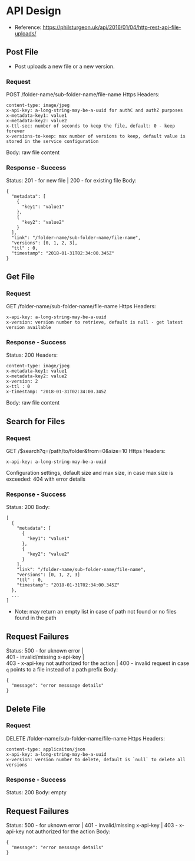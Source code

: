 # API Design

* Reference: https://philsturgeon.uk/api/2016/01/04/http-rest-api-file-uploads/

## Post File

* Post uploads a new file or a new version.

### Request
POST /folder-name/sub-folder-name/file-name
Https Headers:
```
content-type: image/jpeg
x-api-key: a-long-string-may-be-a-uuid for authC and authZ purposes
x-metadata-key1: value1
x-metadata-key2: value2
x-ttl-sec: number of seconds to keep the file, default: 0 - keep forever
x-versions-to-keep: max number of versions to keep, default value is stored in the service configuration 
```
Body: raw file content

### Response - Success
Status: 201 - for new file | 200 - for existing file
Body:
```
{
  "metadata": [
    {
      "key1": "value1"
    },
    {
      "key2": "value2"
    }
  ],
  "link": "/folder-name/sub-folder-name/file-name",
  "versions": [0, 1, 2, 3],
  "ttl" : 0,
  "timestamp": "2018-01-31T02:34:00.345Z"
}
```

## Get File

### Request
GET /folder-name/sub-folder-name/file-name
Https Headers:
```
x-api-key: a-long-string-may-be-a-uuid
x-version: version number to retrieve, default is null - get latest version available
```

### Response - Success
Status: 200
Headers:
```
content-type: image/jpeg
x-metadata-key1: value1
x-metadata-key2: value2
x-version: 2
x-ttl : 0
x-timestamp: "2018-01-31T02:34:00.345Z
```
Body: raw file content

## Search for Files

### Request
GET /$search?q=/path/to/folder&from=0&size=10
Https Headers:
```
x-api-key: a-long-string-may-be-a-uuid
```
Configuration settings, default size and max size, in case max size is exceeded: 404 with error details

### Response - Success
Status: 200
Body:
```
[
  {
    "metadata": [
      {
        "key1": "value1"
      },
      {
        "key2": "value2"
      }
    ],
    "link": "/folder-name/sub-folder-name/file-name",
    "versions": [0, 1, 2, 3]
    "ttl" : 0,
    "timestamp": "2018-01-31T02:34:00.345Z"
  },
  ...
]
```
* Note: may return an empty list in case of path not found or no files found in the path

## Request Failures
Status: 500 - for uknown error |  
        401 - invalid/missing x-api-key |  
        403 - x-api-key not authorized for the action | 
        400 - invalid request in case `q` points to a file instead of a path prefix
Body:
```
{
  "message": "error messsage details"
}
```

## Delete File

### Request
DELETE /folder-name/sub-folder-name/file-name
Https Headers:
```
content-type: applicaiton/json
x-api-key: a-long-string-may-be-a-uuid
x-version: version number to delete, default is `null` to delete all versions
```

### Response - Success
Status: 200
Body: empty

## Request Failures
Status: 500 - for uknown error | 401 - invalid/missing x-api-key | 403 - x-api-key not authorized for the action
Body:
```
{
  "message": "error messsage details"
}
```